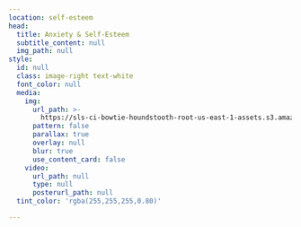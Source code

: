 ```yaml
---
location: self-esteem
head:
  title: Anxiety & Self-Esteem
  subtitle_content: null
  img_path: null
style:
  id: null
  class: image-right text-white
  font_color: null
  media:
    img:
      url_path: >-
        https://sls-ci-bowtie-houndstooth-root-us-east-1-assets.s3.amazonaws.com/NickArrasate/perceptivecounseling/1645992234844-thom-milkovic-cBS0qKJM-P4-unsplash.jpg
      pattern: false
      parallax: true
      overlay: null
      blur: true
      use_content_card: false
    video:
      url_path: null
      type: null
      posterurl_path: null
  tint_color: 'rgba(255,255,255,0.80)'

---
```


